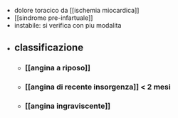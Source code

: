 - dolore toracico da [[ischemia miocardica]]
- [[sindrome pre-infartuale]]
- instabile: si verifica con piu modalita
- ## classificazione
	- ### [[angina a riposo]]
	- ### [[angina di recente insorgenza]] < 2 mesi
	- ### [[angina ingraviscente]]